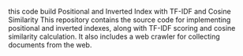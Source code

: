 this code build Positional and Inverted Index with TF-IDF and Cosine Similarity
This repository contains the source code for implementing positional and inverted indexes, along with TF-IDF scoring and cosine similarity calculation. It also includes a web crawler for collecting documents from the web.

